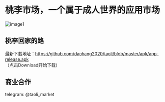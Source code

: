 # 桃李市场，一个属于成人世界的应用市场

![image1](https://bitbucket.org/daohang2020/daohang2020/downloads/screenshot.jpg)

## 桃李回家的路

最新下载地址：https://github.com/daohang2020/taoli/blob/master/apk/app-release.apk    
（点击Download开始下载）



## 商业合作
  
telegram: @taoli_market  

